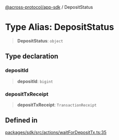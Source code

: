 [@across-protocol/app-sdk](../README.md) / DepositStatus

# Type Alias: DepositStatus

> **DepositStatus**: `object`

## Type declaration

### depositId

> **depositId**: `bigint`

### depositTxReceipt

> **depositTxReceipt**: `TransactionReceipt`

## Defined in

[packages/sdk/src/actions/waitForDepositTx.ts:35](https://github.com/across-protocol/toolkit/blob/d027d7c23e7230b7b5f439570f9efd60c1d715ce/packages/sdk/src/actions/waitForDepositTx.ts#L35)

